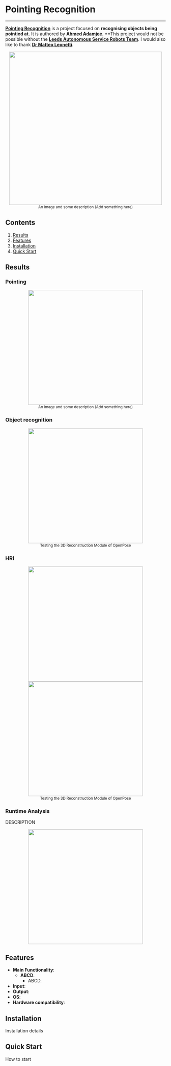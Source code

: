 # Pointing Recognition

-----------------

[**Pointing Recognition**](https://gitlab.com/el17ana/pointing_recognition) is a project focused on **recognising objects being pointied at.**
It is authored by [**Ahmed Adamjee**](https://www.linkedin.com/in/ahmedadamjee/).
**This project would not be possible without the [**Leeds Autonomous Service Robots Team**](https://gitlab.com/sensible-robots). I would also like to thank [**Dr Matteo Leonetti**](https://eps.leeds.ac.uk/computing/staff/771/dr-matteo-leonetti).





<p align="center">
    <img src=".github/media/pose_face_hands.gif", width="480">
    <br>
    <sup>An Image and some description (Add something here)</a></sup>
</p>



## Contents
1. [Results](#results)
2. [Features](#features)
3. [Installation](#installation)
4. [Quick Start](#quick-start)



## Results
### Pointing
<p align="center">
    <img src=".github/media/dance_foot.gif", width="360">
    <br>
    <sup>An Image and some description (Add something here)</a></sup>
</p>

### Object recognition
<p align="center">
    <img src=".github/media/openpose3d.gif", width="360">
    <br>
    <sup>Testing the 3D Reconstruction Module of OpenPose</sup>
</p>

### HRI
<p align="center">
    <img src=".github/media/pose_face.gif", width="360">
    <img src=".github/media/pose_hands.gif", width="360">
    <br>
    <sup>Testing the 3D Reconstruction Module of OpenPose</sup>
</p>

### Runtime Analysis
DESCRIPTION
<p align="center">
    <img src=".github/media/openpose_vs_competition.png", width="360">
</p>



## Features
- **Main Functionality**:
    - **ABCD**:
        - ABCD.
- **Input**: 
- **Output**: 
- **OS**: 
- **Hardware compatibility**: 


## Installation
Installation details



## Quick Start
How to start